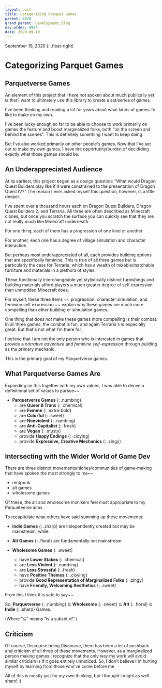 ```yaml
---
layout: post
title: Categorizing Parquet Games
parent: 2020
grand_parent: Development Blog
nav_order: 9934
date: 2020-09-19
---
```

September 19, 2020
{: .float-right}

# Categorizing Parquet Games

## Parquetverse Games

An element of this project that I have not spoken about much publically yet is that I want to ultimately use this library to create a set/series of games.

I've been thinking and reading a lot for years about what kinds of games I'd like to make on my own.

I've been lucky enough so far to be able to choose to work primarily on games the feature and boost marginalized folks, both "on the screen and behind the scenes".
This is definitely something I want to keep doing.

But I've also worked primarily on other people's games.
Now that I've set out to make my own games, I have the opportunity/burden of decididing exactly what those games should be.

## An Underappreciated Audience

At its earliest, this project began as a design question:  "What would Dragon Quest Builders play like if it were constrained to the presentation of Dragon Quest IV?"
The reason I ever asked myself this question, however, is a little deeper.

I've spent over a thousand hours each on Dragon Quest Builders, Dragon Quest Builders 2, and Terraria.
All three are often described as Minecraft clones,
but once you scratch the surface you can quickly see that they are not really much like Minecraft underneath.

For one thing, each of them has a progression of one kind or another.

For another, each one has a degree of village simulation and character interaction.

But perhaps most underappreciated of all, each provides building options that are specifically feminine.
This is true of all three games but is particularly the case for Terraria, which has a wealth of mixable/matchable furniture and materials in a plethora of styles.

These functionally interchangeable yet stylistically distinct furnishings and building materials afford players a much greater degree of self expression than unmodded Minecraft does.

For myself, these three items ~~ progression, character simulation, and feminine self expression ~~ explain why these games are much more compelling than other building or simulation games.

One thing that *does not* make these games more compelling is their combat.
In all three games, the combat is fun, and again Terraria's is especially great.
But that's not what I'm there for.

I believe that I am not the only person who is interested in games that provide a *narrative adventure* and *feminine self-expression* through *building* as the primary mechanic.

This is the primary goal of my Parquetverse games. 

## What Parquetverse Games Are

Expanding on this together with my own values, I was able to derive a definitional set of values to pursue~~

- **Parquetverse Games** {: .numbing}
    - are **Queer & Trans** {: .chemical}
    - are **Femme** {: .extra-bold}
    - are **Colorful** {: .sweet}
    - are **Nonviolent** {: .numbing}
    - are **Anti-Capitalist** {: .fresh}
    - are **Vegan** {: .musty}
    - provide **Happy Endings** {: .cloying}
    - provide **Expressive, Creative Mechanics** {: .zingy}

## Intersecting with the Wider World of Game Dev

There are three distinct movements/niches/communities of game-making that have spoken the most strongly to me~~
- rentpunk
- alt games
- wholesome games

Of these, the alt and wholesome monikers feel most appropriate to my Parquetverse aims.

To recapitulate what others have said summing up these movements:

- **Indie Games** {: .sharp} are independently created but may be mainstream, while
- **Alt Games** {: .floral} are fundamentally not mainstream.

- **Wholesome Games** {: .sweet}
    - have **Lower Stakes** {: .chemical}
    - are **Less Violent** {: .numbing}
    - are **Less Stressful** {: .fresh}
    - have **Positive Themes** {: .cloying}
    - provide **Good Representation of Marginalized Folks** {: .zingy}
    - have **Friendly, Welcoming Aesthetics** {: .sweet}

From this I think it is safe to say~~

So, **Parquetverse** {: .numbing} ⊆ **Wholesome** {: .sweet} ⊆ **Alt** {: .floral} ⊆ **Indie** {: .sharp} Games.

(Where "⊆" means "is a subset of".)

## Criticism
    
Of course, Discourse being Discourse, there has been a lot of pushback and criticism of all three of these movements.
However, as a marginalized person making games I recognize that the only way my work will avoid similar criticism is if it goes entirely unnoticed.
So, I don't believe I'm hurting myself by learning from those who've come before me


All of this is mostly just for my own thinking, but I thought I might as well share! :)
